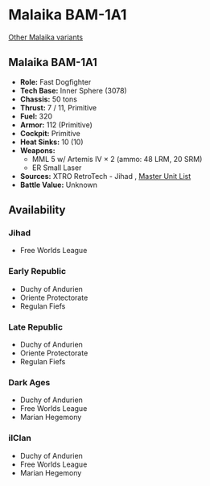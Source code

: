 # Malaika BAM-1A1 

[Other Malaika variants](../malaika.md) 

## Malaika BAM-1A1 

- **Role:** Fast Dogfighter 
- **Tech Base:** Inner Sphere (3078) 
- **Chassis:** 50 tons 
- **Thrust:** 7 / 11, Primitive 
- **Fuel:** 320 
- **Armor:** 112 (Primitive) 
- **Cockpit:** Primitive 
- **Heat Sinks:** 10 (10) 
- **Weapons:** 
  - MML 5 w/ Artemis IV × 2 (ammo: 48 LRM, 20 SRM) 
  - ER Small Laser 
- **Sources:** XTRO RetroTech - Jihad , [Master Unit List](http://masterunitlist.info/Unit/Details/4573) 
- **Battle Value:** Unknown 

## Availability 

### Jihad 

- Free Worlds League 

### Early Republic 

- Duchy of Andurien 
- Oriente Protectorate 
- Regulan Fiefs 

### Late Republic 

- Duchy of Andurien 
- Oriente Protectorate 
- Regulan Fiefs 

### Dark Ages 

- Duchy of Andurien 
- Free Worlds League 
- Marian Hegemony 

### ilClan 

- Duchy of Andurien 
- Free Worlds League 
- Marian Hegemony 

